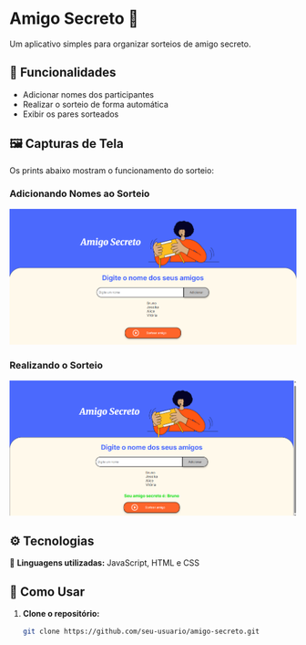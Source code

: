 # Amigo Secreto 🎁  

Um aplicativo simples para organizar sorteios de amigo secreto.  

## 📌 Funcionalidades  
- Adicionar nomes dos participantes  
- Realizar o sorteio de forma automática  
- Exibir os pares sorteados  

## 🖼️ Capturas de Tela  
Os prints abaixo mostram o funcionamento do sorteio:  

### Adicionando Nomes ao Sorteio  
![Adicionando nomes](img/adicionando-nomes.png)  

### Realizando o Sorteio  
![Sorteio em ação](img/sorteio.png)  

## ⚙️ Tecnologias  
🔹 **Linguagens utilizadas:** JavaScript, HTML e CSS  

## 🚀 Como Usar  
1. **Clone o repositório:**  
   ```sh
   git clone https://github.com/seu-usuario/amigo-secreto.git

